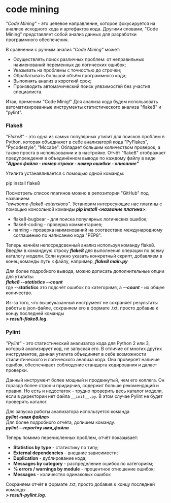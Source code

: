 # code mining

*"Code Mining"* - это целевое направление, которое фокусируется на анализе
исходного кода и артефактов кода. Другими словами, "Code Mining" представляет
собой анализ данных для разработки программного обеспечения.

В сравнении с ручным анализ *"Code Mining"* может:
- Осуществлять поиск различных проблем: от неправильных наименований 
  переменных до логических ошибок;
- Указывать на проблемы с точностью до строчки;
- Обрабатывать большой объём программного кода;
- Выполнять анализ в короткий срок;
- Производить автомачический поиск уявзимостей без участия специалиста.

Итак, применим "Code Minig!" Для анализа кода будем использовать 
автоматизированные инструменты статистического анализа "flake8" и "pylint".

### Flake8

*"Flake8"* - это одна из самых популярных утилит для поисков проблем в 
Python, которая объединяет в себе анализаторй кода "PyFlakes", 
"Pycodestyle", "Mccabe". Обладает большим количеством проверок, а также 
проста в использовании и в настройке. Отчёт "flake8" отображает 
предупреждения в объединённом выводе по каждому файлу в виде<br/>
___"Адрес файла - номер строки - номер ошибки - описание"___

Утилита устанавливается с помощью одной команды:

pip install flake8

Посмотреть список плагинов можно в репозитории "GitHub" под названием <br/>
_"awesome-flake8-extensions"_. Установим интересующие нас плагины с помощью 
консольной команды ___pip install <название плагина>___:

- flake8-bugbear - для поиска популярных логических ошибок;
- flake8-coding - проверка комментариев;
- naming - проверка наименований на соотвествие международному соглашению 
  по написанию кода "PEP8".

Теперь начнём непосредсвенный анализ используя команду flake8. Введём в 
командную строку ___flake8___ для выполнения операции по всему каталогу 
модели. Если нужно указать конкретный скрипт, добавляем в конец команды 
путь к файлу, например, ___flake8 main.py___

Для более подробного вывода, можно дописать дополнительные опции для 
утилиты:<br/>
___flake8 --statistics --count___<br/>
где ***--statistics*** это подсчёт ошибок по категоримя, а ***--count*** - их 
общее количество.


Из-за того, что вышеуказанный инструмент не сохраняет результаты работы в 
json-файле, сохраняем его в формате .txt, просто добавив к концу последней 
команды<br/>
___> result-flake8.log___.


### Pylint

*"Pylint"* - это статистический анализатор кода для Python 2 или 3, который 
анализирует код, не запуская его. В отличие от многих других инструментов, 
данная утилита объединяет в себе возможности стиличтического и логического 
анализа кода. Она проверяет наличие ошибок, обеспечивает соблюдение 
стандарта кодирования и далает проверки.

Данный инструмент более мощный и продвинутый, чем его коллега. Он гораздо 
более строк и придирчив, содержит больше рекомендаций и правил. Но есть и 
недостаток - трудно проверить весь каталог модели, если в директории нет 
файла `__init__.py`. В этом случае Pylint не будет проверять 
каталог.


Для запуска работы анализатора используется команда<br/>
***pylint <имя файла>***<br/>
Для более подробного отчёта, допишем команду:<br/>
 ***pylint --report=y имя_файла***

Теперь помимо перечисленных проблем, отчёт показывает:
- **Statistics by type** - статистику по типу;
- **External dependencies** - внешние зависимости;
- **Duplication** - дублирование кода;
- **Messages by category** - распределение ошибок по категориям;
- **% errors / warnings by module** - процентное отношение ошибок;
- **Messages** - количество одинаковых ошибок

Cохраняем отчёт  в формате .txt, просто добавив к концу последней 
команды<br/>
___> result-pylint.log___.
